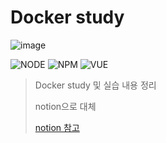 # Docker study

![image](https://user-images.githubusercontent.com/22098393/170934620-002a8c11-975e-4630-b403-1bcd0fb0d577.png)

![NODE][ubuntu-url]
![NPM][docker-url]
![VUE][docker-compose-url]

[ubuntu-url]: https://shields.io/badge/ubuntu-22.04-blue?style=for-the-badge
[docker-url]: https://shields.io/badge/docker-20.10.16-BLUE?style=for-the-badge
[docker-compose-url]: https://shields.io/badge/docker_compose-2.5.0-blue?style=for-the-badge

> Docker study 및 실습 내용 정리
> 
> notion으로 대체
> 
> [notion 참고](https://swamp-tracker-c42.notion.site/Docker-280000671e4a4e85a878433f38d17876)
